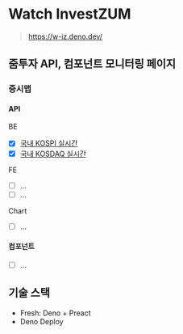 # Watch InvestZUM

> https://w-iz.deno.dev/

## 줌투자 API, 컴포넌트 모니터링 페이지

### 증시맵

#### API

BE

- [X] [국내 KOSPI 실시간](https://api.finance-realtime.zum.com/mekko-chart?marketType=kospi)
- [x] [국내 KOSDAQ 실시간](https://api.finance-realtime.zum.com/mekko-chart?marketType=kosdaq)

FE

- [ ] ...
- [ ] ...

Chart

- [ ] ...

#### 컴포넌트

- [ ] ...

## 기술 스택

- Fresh: Deno + Preact
- Deno Deploy
